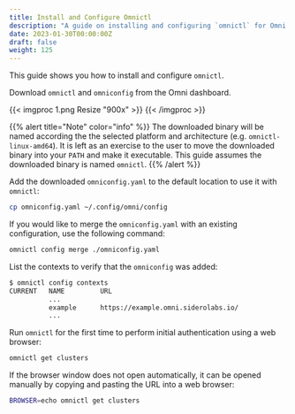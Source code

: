 ```yaml
---
title: Install and Configure Omnictl
description: "A guide on installing and configuring `omnictl` for Omni."
date: 2023-01-30T00:00:00Z
draft: false
weight: 125
---
```


This guide shows you how to install and configure `omnictl`.

Download `omnictl` and `omniconfig` from the Omni dashboard.

{{< imgproc 1.png Resize "900x" >}}
{{< /imgproc >}}

{{% alert title="Note" color="info" %}}
The downloaded binary will be named according the the selected platform and architecture (e.g. `omnictl-linux-amd64`).
It is left as an exercise to the user to move the downloaded binary into your `PATH` and make it executable.
This guide assumes the downloaded binary is named `omnictl`.
{{% /alert %}}

Add the downloaded `omniconfig.yaml` to the default location to use it with `omnictl`:

```bash
cp omniconfig.yaml ~/.config/omni/config
```

If you would like to merge the `omniconfig.yaml` with an existing configuration, use the following command:

```bash
omnictl config merge ./omniconfig.yaml
```

List the contexts to verify that the `omniconfig` was added:

```bash
$ omnictl config contexts
CURRENT   NAME         URL
          ...
          example      https://example.omni.siderolabs.io/
          ...
```

Run `omnictl` for the first time to perform initial authentication using a web browser:

```bash
omnictl get clusters
```

If the browser window does not open automatically, it can be opened manually by copying and pasting the URL into a web browser:

```bash
BROWSER=echo omnictl get clusters
```
